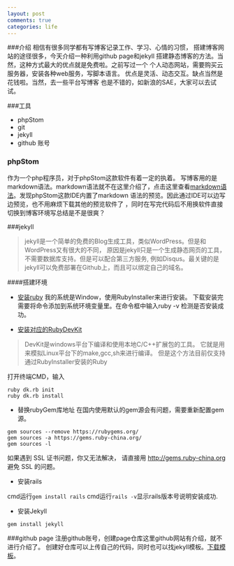 ```yaml
---
layout: post
comments: true
categories: life
---
```


###介绍
相信有很多同学都有写博客记录工作、学习、心情的习惯，
搭建博客网站的途径很多，今天介绍一种利用github page和jekyll
搭建静态博客的方法。当然，这种方式最大的优点就是免费啦。之前写过一个
个人动态网站，需要购买云服务器，安装各种web服务，写脚本语言。
优点是灵活、动态交互。缺点当然是花钱啦。当然，去一些平台写博客
也是不错的，如新浪的SAE，大家可以去试试。

###工具
* phpStom
* git
* jekyll
* github 账号

### phpStom
作为一个php程序员，对于phpStom这款软件有着一定的执着。
写博客用的是markdown语法。markdown语法就不在这里介绍了，点击这里查看[markdown语法](http://www.jianshu.com/p/1e402922ee32/)。发现phpStom这款IDE内置了markdown
语法的预览。因此通过IDE可以边写边预览，也不用麻烦下载其他的预览软件了
，同时在写完代码后不用换软件直接切换到博客环境写总结是不是很爽？


###jekyll
> jekyll是一个简单的免费的Blog生成工具，类似WordPress。但是和WordPress又有很大的不同，
原因是jekyll只是一个生成静态网页的工具，不需要数据库支持。但是可以配合第三方服务,
例如Disqus。最关键的是jekyll可以免费部署在Github上，而且可以绑定自己的域名。


####搭建环境
* [安装ruby](http://rubyinstaller.org/downloads/)
我的系统是Window，使用RubyInstaller来进行安装。
下载安装完需要将命令添加到系统环境变量里。在命令框中输入ruby -v 检测是否安装成功。
　

* [安装对应的RubyDevKit](http://rubyinstaller.org/downloads/)
>  DevKit是windows平台下编译和使用本地C/C++扩展包的工具。
它就是用来模拟Linux平台下的make,gcc,sh来进行编译。
但是这个方法目前仅支持通过RubyInstaller安装的Ruby

打开终端CMD，输入

    ruby dk.rb init
    ruby dk.rb install

* 替换rubyGem库地址
在国内使用默认的gem源会有问题，需要重新配置gem源。
```
gem sources --remove https://rubygems.org/
gem sources -a https://gems.ruby-china.org/
gem sources -l
```
如果遇到 SSL 证书问题，你又无法解决，
请直接用 http://gems.ruby-china.org 避免 SSL 的问题。

   
* 安装rails

cmd运行`gem install rails`
cmd运行`rails -v`显示rails版本号说明安装成功.

* 安装Jekyll

```
gem install jekyll
```


###github page
注册github账号，创建page仓库这里github网站有介绍，就不进行介绍了。
创建好仓库可以上传自己的代码，同时也可以找jekyll模板。[下载模板](http://jekyllthemes.org/)。
    

    


